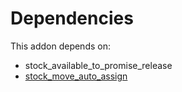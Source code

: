 # Dependencies

This addon depends on:

- stock_available_to_promise_release
- [stock_move_auto_assign](../../odoo-bringout-oca-stock-logistics-warehouse-stock_move_auto_assign)
